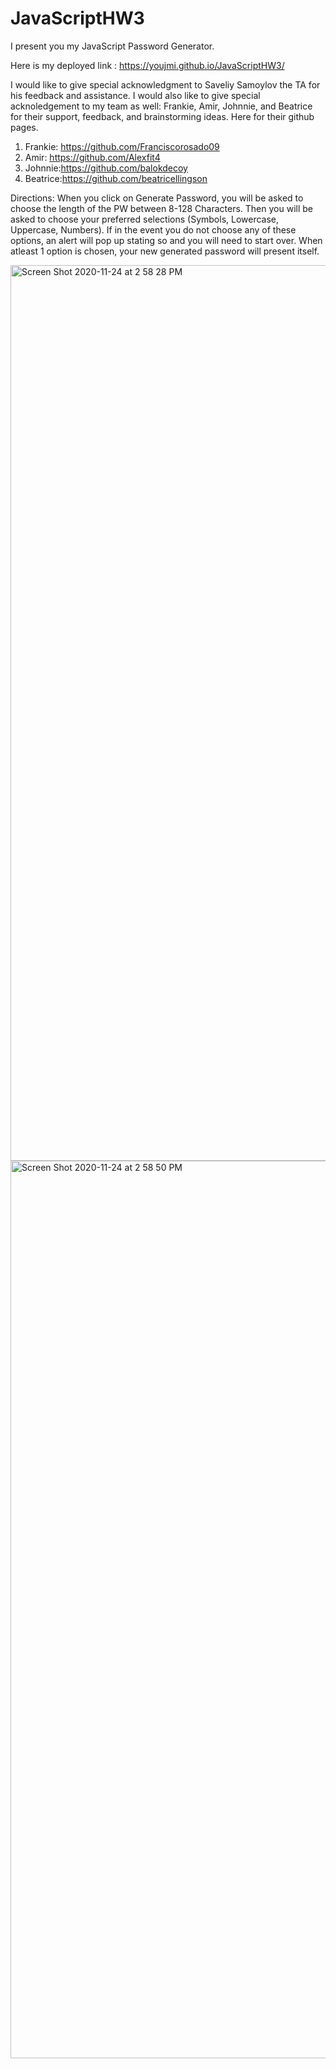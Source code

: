 # JavaScriptHW3

I present you my JavaScript Password Generator.

Here is my deployed link : https://youjmi.github.io/JavaScriptHW3/

I would like to give special acknowledgment to Saveliy Samoylov the TA for his feedback and assistance. I would also like to give special acknoledgement to my team as well: Frankie, Amir, Johnnie, and Beatrice for their support, feedback, and brainstorming ideas. Here for their github pages.

  1.  Frankie: https://github.com/Franciscorosado09
  2.  Amir: https://github.com/Alexfit4
  3.  Johnnie:https://github.com/balokdecoy
  4.  Beatrice:https://github.com/beatricellingson

Directions:
When you click on Generate Password, you will be asked to choose the length of the PW between 8-128 Characters.
Then you will be asked to choose your preferred selections (Symbols, Lowercase, Uppercase, Numbers). If in the event you do not choose any of these options, an alert will pop up stating so and you will need to start over. 
When atleast 1 option is chosen, your new generated password will present itself.

<img width="1433" alt="Screen Shot 2020-11-24 at 2 58 28 PM" src="https://user-images.githubusercontent.com/73494581/100144944-94ebfb80-2e65-11eb-89fd-a5ad28c8c33d.png">

<img width="1436" alt="Screen Shot 2020-11-24 at 2 58 50 PM" src="https://user-images.githubusercontent.com/73494581/100144959-9b7a7300-2e65-11eb-9fd0-459ed136c1c4.png">
